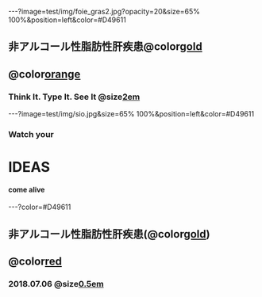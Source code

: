 ---?image=test/img/foie_gras2.jpg?opacity=20&size=65% 100%&position=left&color=#D49611
## 非アルコール性脂肪性肝疾患@color[gold](NAFLD)

## @color[orange](の最近の話題)

### Think It. Type It. See It @size[2em](Live.)


---?image=test/img/sio.jpg&size=65% 100%&position=left&color=#D49611
###  Watch your 
# IDEAS 
#### come alive

---?color=#D49611
## 非アルコール性脂肪性肝疾患(@color[gold](NAFLD))

## @color[red](の最近の話題)

### 2018.07.06 @size[0.5em](地域連携談話会)


